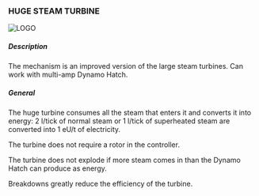 ### HUGE STEAM TURBINE

![LOGO](https://cdn.discordapp.com/attachments/916288528546144256/939509520978313266/hugeturbine.png)

##### Description

The mechanism is an improved version of the large steam turbines. Can work with multi-amp Dynamo Hatch.

##### General

The huge turbine consumes all the steam that enters it and converts it into energy: 2 l/tick of normal steam or 1 l/tick of superheated steam are converted into 1 eU/t of electricity.

The turbine does not require a rotor in the controller.

The turbine does not explode if more steam comes in than the Dynamo Hatch can produce as energy.

Breakdowns greatly reduce the efficiency of the turbine. 
